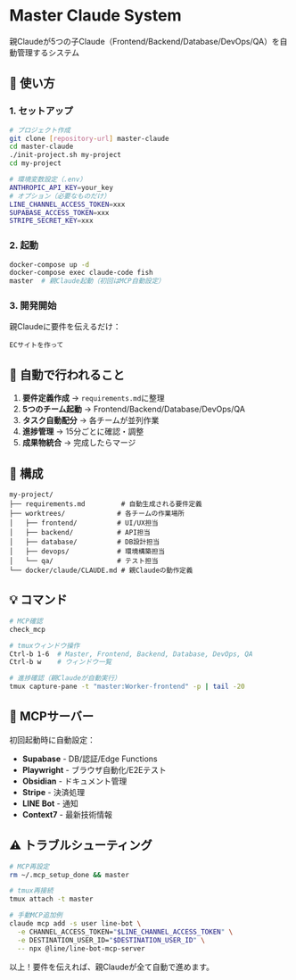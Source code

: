 # Master Claude System

親Claudeが5つの子Claude（Frontend/Backend/Database/DevOps/QA）を自動管理するシステム

## 🚀 使い方

### 1. セットアップ
```bash
# プロジェクト作成
git clone [repository-url] master-claude
cd master-claude
./init-project.sh my-project
cd my-project

# 環境変数設定（.env）
ANTHROPIC_API_KEY=your_key
# オプション（必要なものだけ）
LINE_CHANNEL_ACCESS_TOKEN=xxx
SUPABASE_ACCESS_TOKEN=xxx
STRIPE_SECRET_KEY=xxx
```

### 2. 起動
```bash
docker-compose up -d
docker-compose exec claude-code fish
master  # 親Claude起動（初回はMCP自動設定）
```

### 3. 開発開始
親Claudeに要件を伝えるだけ：
```
ECサイトを作って
```

## 🤖 自動で行われること

1. **要件定義作成** → `requirements.md`に整理
2. **5つのチーム起動** → Frontend/Backend/Database/DevOps/QA
3. **タスク自動配分** → 各チームが並列作業
4. **進捗管理** → 15分ごとに確認・調整
5. **成果物統合** → 完成したらマージ

## 📁 構成

```
my-project/
├── requirements.md         # 自動生成される要件定義
├── worktrees/             # 各チームの作業場所
│   ├── frontend/          # UI/UX担当
│   ├── backend/           # API担当
│   ├── database/          # DB設計担当
│   ├── devops/            # 環境構築担当
│   └── qa/                # テスト担当
└── docker/claude/CLAUDE.md # 親Claudeの動作定義
```

## 💡 コマンド

```bash
# MCP確認
check_mcp

# tmuxウィンドウ操作
Ctrl-b 1-6  # Master, Frontend, Backend, Database, DevOps, QA
Ctrl-b w    # ウィンドウ一覧

# 進捗確認（親Claudeが自動実行）
tmux capture-pane -t "master:Worker-frontend" -p | tail -20
```

## 🔧 MCPサーバー

初回起動時に自動設定：
- **Supabase** - DB/認証/Edge Functions
- **Playwright** - ブラウザ自動化/E2Eテスト
- **Obsidian** - ドキュメント管理
- **Stripe** - 決済処理
- **LINE Bot** - 通知
- **Context7** - 最新技術情報

## ⚠️ トラブルシューティング

```bash
# MCP再設定
rm ~/.mcp_setup_done && master

# tmux再接続
tmux attach -t master

# 手動MCP追加例
claude mcp add -s user line-bot \
  -e CHANNEL_ACCESS_TOKEN="$LINE_CHANNEL_ACCESS_TOKEN" \
  -e DESTINATION_USER_ID="$DESTINATION_USER_ID" \
  -- npx @line/line-bot-mcp-server
```

以上！要件を伝えれば、親Claudeが全て自動で進めます。